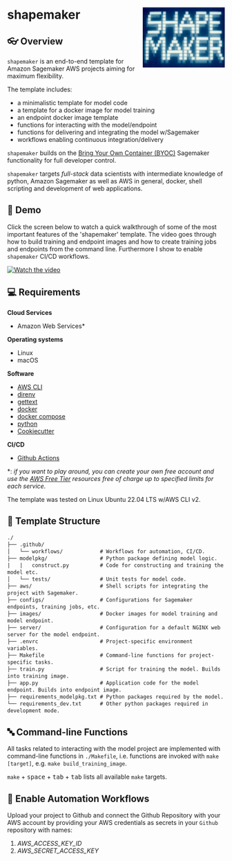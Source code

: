 # shapemaker <img src='logo.jpg' align="right" height="139" />

## :eyeglasses: Overview
`shapemaker` is an end-to-end template for Amazon Sagemaker AWS projects aiming for maximum flexibility. 

The template includes:

- a minimalistic template for model code
- a template for a docker image for model training
- an endpoint docker image template
- functions for interacting with the model/endpoint
- functions for delivering and integrating the model w/Sagemaker
- workflows enabling continuous integration/delivery

`shapemaker` builds on the [Bring Your Own Container (BYOC)](https://towardsdatascience.com/bring-your-own-container-with-amazon-sagemaker-37211d8412f4) Sagemaker functionality for full developer control.

`shapemaker` targets *full-stack* data scientists with intermediate knowledge of python, Amazon Sagemaker as well as AWS in general, docker, shell scripting and development of web applications.

## :cinema: Demo
Click the screen below to watch a quick walkthrough of some of the most important features of the 'shapemaker' template. The video goes through how to build training and endpoint images and how to create training jobs and endpoints from the command line. Furthermore I show to enable `shapemaker` CI/CD workflows.

[![Watch the video](https://img.youtube.com/vi/tn9sbyskPCI/maxresdefault.jpg)](https://youtu.be/tn9sbyskPCI)

## :computer: Requirements

**Cloud Services**
- Amazon Web Services*

**Operating systems** 
- Linux
- macOS

**Software**
- [AWS CLI](https://docs.aws.amazon.com/cli/latest/userguide/getting-started-install.html)
- [direnv](https://direnv.net/docs/installation.html) 
- [gettext](https://www.drupal.org/docs/8/modules/potion/how-to-install-setup-gettext) 
- [docker](https://docs.docker.com/get-docker/)
- [docker compose](https://docs.docker.com/compose/install/)
- [python](https://www.python.org/downloads/)
- [Cookiecutter](https://pypi.org/project/cookiecutter/)

**CI/CD**
- [Github Actions](https://github.com/features/actions)

*: *if you want to play around, you can create your own free account and use the [AWS Free Tier](https://aws.amazon.com/free) resources free of charge up to specified limits for each service.*

The template was tested on Linux Ubuntu 22.04 LTS w/AWS CLI v2.

## :file_folder: Template Structure

    ./
    ├── .github/    
    │   └── workflows/            # Workflows for automation, CI/CD.
    ├── modelpkg/                 # Python package defining model logic.
    |   |   construct.py          # Code for constructing and training the model etc.
    │   └── tests/                # Unit tests for model code.
    ├── aws/                      # Shell scripts for integrating the project with Sagemaker.
    ├── configs/                  # Configurations for Sagemaker endpoints, training jobs, etc.
    ├── images/                   # Docker images for model training and model endpoint.
    ├── server/                   # Configuration for a default NGINX web server for the model endpoint.
    ├── .envrc                    # Project-specific environment variables.
    ├── Makefile                  # Command-line functions for project-specific tasks.
    ├── train.py                  # Script for training the model. Builds into training image.
    ├── app.py                    # Application code for the model endpoint. Builds into endpoint image.
    ├── requirements_modelpkg.txt # Python packages required by the model.
    └── requirements_dev.txt      # Other python packages required in development mode.

## :abc: Command-line Functions
All tasks related to interacting with the model project are implemented with command-line functions in `./Makefile`, i.e. functions are invoked with `make [target]`, e.g. `make build_training_image`.

`make` + <kbd>space</kbd> + <kbd>tab</kbd> + <kbd>tab</kbd> lists all available `make` targets.

## :repeat: Enable Automation Workflows
Upload your project to Github and connect the Github Repository with your AWS account by providing your AWS credentials as secrets in your `Github` repository with names:

1. *AWS_ACCESS_KEY_ID*
2. *AWS_SECRET_ACCESS_KEY*
